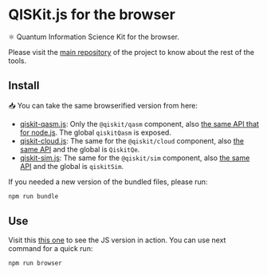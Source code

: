 # QISKit.js for the browser

:atom_symbol: Quantum Information Science Kit for the browser.

Please visit the [main repository](https://github.com/QISKit/qiskit-js) of the project to know about the rest of the tools.

## Install

:inbox_tray: You can take the same browserified version from here:

- [qiskit-qasm.js](./qiskit-qasm.js): Only the `@qiskit/qasm` component, also [the same API that for node.js](../packages/qiskit-qasm/README.md). The global `qiskitQasm` is exposed.
- [qiskit-cloud.js](./qiskit-cloud.js): The same for the `@qiskit/cloud` component, also [the same API](../packages/qiskit-cloud/README.md) and the global is `QiskitQe`.
- [qiskit-sim.js](./qiskit-sim.js): The same for the `@qiskit/sim` component, also [the same API](../packages/qiskit-sim/README.md) and the global is `qiskitSim`.

If you needed a new version of the bundled files, please run:

```sh
npm run bundle
```

## Use

Visit this [this one](./example.html) to see the JS version in action. You can use next command for a quick run:

```sh
npm run browser
```
